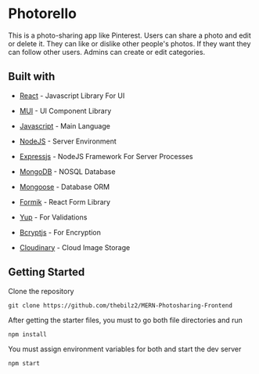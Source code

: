 # Photorello

This is a photo-sharing app like Pinterest. Users can share a photo and edit or delete it. 
They can like or dislike other people's photos. If they want they can follow other users. 
Admins can create or edit categories.

## Built with

- [React](https://reactjs.org/) - Javascript Library For UI

- [MUI](https://mui.com/) - UI Component Library

- [Javascript](https://www.javascript.com/) - Main Language

- [NodeJS](https://nodejs.org/en/) - Server Environment

- [Expressjs](https://expressjs.com/) - NodeJS Framework For Server Processes

- [MongoDB](https://www.mongodb.com/) - NOSQL Database

- [Mongoose](https://mongoosejs.com/) - Database ORM

- [Formik](https://formik.org/) - React Form Library

- [Yup](https://www.npmjs.com/package/yup) - For Validations

- [Bcryptjs](https://www.npmjs.com/package/bcryptjs) - For Encryption

- [Cloudinary](https://cloudinary.com/) - Cloud Image Storage

## Getting Started

Clone the repository

```
git clone https://github.com/thebilz2/MERN-Photosharing-Frontend
```

After getting the starter files, you must to go both file directories and run

```
npm install
```

You must assign environment variables for both and start the dev server

```
npm start
```
